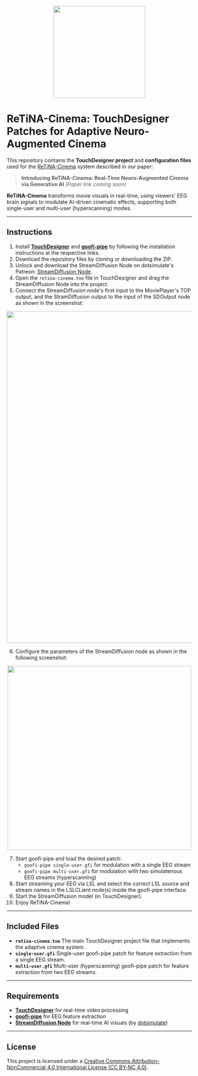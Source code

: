<p align="center">
    <img src=https://github.com/user-attachments/assets/7907accf-39e7-464e-b647-d7435a873bda width=250>
</p>


# ReTiNA-Cinema: TouchDesigner Patches for Adaptive Neuro-Augmented Cinema

This repository contains the **TouchDesigner project** and **configuration files** used for the [ReTiNA-Cinema](https://github.com/KairosCollective/retina-cinema) system described in our paper:

> **Introducing ReTiNA-Cinema: Real-Time Neuro-Augmented Cinema via Generative AI**
> *(Paper link coming soon)*

**ReTiNA-Cinema** transforms movie visuals in real-time, using viewers' EEG brain signals to modulate AI-driven cinematic effects, supporting both single-user and multi-user (hyperscanning) modes.

---

## Instructions
1. Install [**TouchDesigner**](https://derivative.ca/download) and [**goofi-pipe**](https://github.com/dav0dea/goofi-pipe?tab=readme-ov-file#installation) by following the installation instructions at the respective links.
2. Download the repository files by cloning or downloading the ZIP.
3. Unlock and download the StreamDiffusion Node on dotsimulate's Patreon: [StreamDiffusion Node](https://www.patreon.com/posts/122151912?collection=565003).
4. Open the `retina-cinema.toe` file in TouchDesigner and drag the StreamDiffusion Node into the project.
5. Connect the StreamDiffusion node's first input to the MoviePlayer's TOP output, and the StramDiffusion output to the input of the SDOutput node as shown in the screenshot:
<p align="center">
    <img src=https://github.com/user-attachments/assets/5f8b64da-b406-45f2-bb2e-4b6a4fe4c89b width="900">
</p>

6. Configure the parameters of the StreamDiffusion node as shown in the following screenshot:
<p align="center">
    <img src=https://github.com/user-attachments/assets/63fafb7b-4d74-4fc1-b64d-2c4465826b46 width="500">
</p>

7. Start goofi-pipe and load the desired patch:
    - `goofi-pipe single-user.gfi` for modulation with a single EEG stream
    - `goofi-pipe multi-user.gfi` for modulation with two simulatenous EEG streams (hyperscanning)
8. Start streaming your EEG via LSL and select the correct LSL source and stream names in the LSLCLient node(s) inside the goofi-pipe interface.
9. Start the StreamDiffusion model (in TouchDesigner).
10. Enjoy ReTiNA-Cinema!

---

## Included Files

* **`retina-cinema.toe`** The main TouchDesigner project file that implements the adaptive cinema system.
* **`single-user.gfi`** Single-user goofi-pipe patch for feature extraction from a single EEG stream.
* **`multi-user.gfi`** Multi-user (hyperscanning) goofi-pipe patch for feature extraction from two EEG streams.

---

## Requirements

* [**TouchDesigner**](https://derivative.ca/download) for real-time video processing
* [**goofi-pipe**](https://github.com/dav0dea/goofi-pipe?tab=readme-ov-file#installation) for EEG feature extraction
* [**StreamDiffusion Node**](https://www.patreon.com/posts/122151912?collection=565003) for real-time AI visuals (by [dotsimulate](https://dotsimulate.com/))

---

## License

This project is licensed under a [Creative Commons Attribution-NonCommercial 4.0 International License (CC BY-NC 4.0)](https://creativecommons.org/licenses/by-nc/4.0/).
